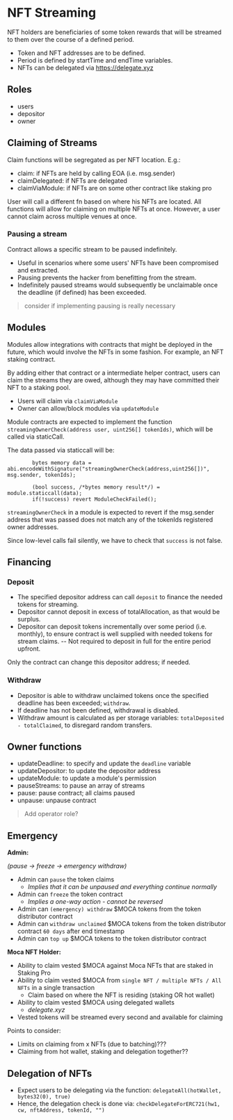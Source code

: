 # NFT Streaming

NFT holders are beneficiaries of some token rewards that will be streamed to them over the course of a defined period.

- Token and NFT addresses are to be defined.
- Period is defined by startTime and endTime variables.
- NFTs can be delegated via https://delegate.xyz 

## Roles

- users
- depositor
- owner

## Claiming of Streams

Claim functions will be segregated as per NFT location. E.g.:

- claim: if NFTs are held by calling EOA (i.e. msg.sender)
- claimDelegated: if NFTs are delegated
- claimViaModule: if NFTs are on some other contract like staking pro

User will call a different fn based on where his NFTs are located. All functions will allow for claiming on multiple NFTs at once.
However, a user cannot claim across multiple venues at once.

### Pausing a stream

Contract allows a specific stream to be paused indefinitely.

- Useful in scenarios where some users' NFTs have been compromised and extracted.
- Pausing prevents the hacker from benefitting from the stream.
- Indefinitely paused streams would subsequently be unclaimable once the deadline (if defined) has been exceeded.

> consider if implementing pausing is really necessary

## Modules

Modules allow integrations with contracts that might be deployed in the future, which would involve the NFTs in some fashion.
For example, an NFT staking contract.

By adding either that contract or a intermediate helper contract, users can claim the streams they are owed, although they may have committed their NFT to a staking pool.

- Users will claim via `claimViaModule`
- Owner can allow/block modules via `updateModule`

Module contracts are expected to implement the function `streamingOwnerCheck(address user, uint256[] tokenIds)`, which will be called via staticCall.

The data passed via staticcall will be:

```solidity
        bytes memory data = abi.encodeWithSignature("streamingOwnerCheck(address,uint256[])", msg.sender, tokenIds);
        
        (bool success, /*bytes memory result*/) = module.staticcall(data);
        if(!success) revert ModuleCheckFailed();       
```

`streamingOwnerCheck` in a module is expected to revert if the msg.sender address that was passed does not match any of the tokenIds registered owner addresses.

Since low-level calls fail silently, we have to check that `success` is not false.

## Financing

### Deposit

- The specified depositor address can call `deposit` to finance the needed tokens for streaming.
- Depositor cannot deposit in excess of totalAllocation, as that would be surplus.
- Depositor can deposit tokens incrementally over some period (i.e. monthly), to ensure contract is well supplied with needed tokens for stream claims.
-- Not required to deposit in full for the entire period upfront.

Only the contract can change this depositor address; if needed.

### Withdraw

- Depositor is able to withdraw unclaimed tokens once the specified deadline has been exceeded; `withdraw`.
- If deadline has not been defined, withdrawal is disabled.
- Withdraw amount is calculated as per storage variables: `totalDeposited - totalClaimed`, to disregard random transfers.

## Owner functions

- updateDeadline: to specify and update the `deadline` variable
- updateDepositor: to update the depositor address
- updateModule: to update a module's permission
- pauseStreams: to pause an array of streams
- pause: pause contract; all claims paused
- unpause: unpause contract

> Add operator role? 

## Emergency 

**Admin:**

*(pause → freeze → emergency withdraw)*

- Admin can `pause` the token claims
    - *Implies that it can be unpaused and everything continue normally*
- Admin can `freeze` the token contract
    - *Implies a one-way action - cannot be reversed*
- Admin can `(emergency) withdraw` $MOCA tokens from the token distributor contract
- Admin can `withdraw unclaimed` $MOCA tokens from the token distributor contract `60 days` after end timestamp
- Admin can `top up` $MOCA tokens to the token distributor contract

**Moca NFT Holder:**

- Ability to claim vested $MOCA against Moca NFTs that are staked in Staking Pro
- Ability to claim vested $MOCA from `single NFT / multiple NFTs / All NFTs` in a single transaction
    - Claim based on where the NFT is residing (staking OR hot wallet)
- Ability to claim vested $MOCA using delegated wallets
    - *delegate.xyz*
- Vested tokens will be streamed every second and available for claiming

Points to consider:

- Limits on claiming from x NFTs (due to batching)???
- Claiming from hot wallet, staking and delegation together??

## Delegation of NFTs

- Expect users to be delegating via the function: `delegateAll(hotWallet, bytes32(0), true)`
- Hence, the delegation check is done via: `checkDelegateForERC721(hw1, cw, nftAddress, tokenId, "")`

